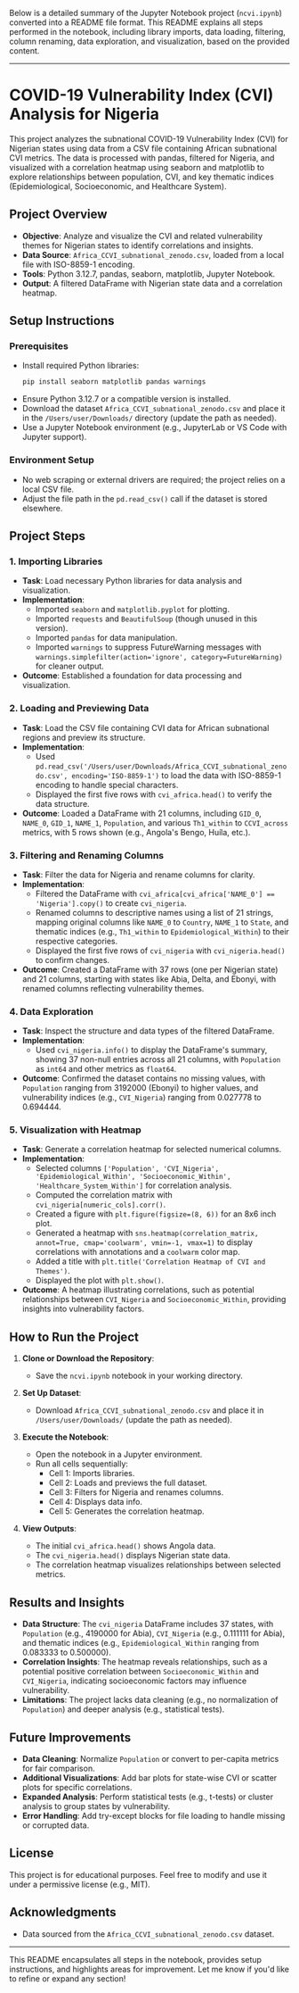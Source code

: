 Below is a detailed summary of the Jupyter Notebook project (`ncvi.ipynb`) converted into a README file format. This README explains all steps performed in the notebook, including library imports, data loading, filtering, column renaming, data exploration, and visualization, based on the provided content.

---

# COVID-19 Vulnerability Index (CVI) Analysis for Nigeria

This project analyzes the subnational COVID-19 Vulnerability Index (CVI) for Nigerian states using data from a CSV file containing African subnational CVI metrics. The data is processed with pandas, filtered for Nigeria, and visualized with a correlation heatmap using seaborn and matplotlib to explore relationships between population, CVI, and key thematic indices (Epidemiological, Socioeconomic, and Healthcare System).

## Project Overview

- **Objective**: Analyze and visualize the CVI and related vulnerability themes for Nigerian states to identify correlations and insights.
- **Data Source**: `Africa_CCVI_subnational_zenodo.csv`, loaded from a local file with ISO-8859-1 encoding.
- **Tools**: Python 3.12.7, pandas, seaborn, matplotlib, Jupyter Notebook.
- **Output**: A filtered DataFrame with Nigerian state data and a correlation heatmap.

## Setup Instructions

### Prerequisites
- Install required Python libraries:
  ```bash
  pip install seaborn matplotlib pandas warnings
  ```
- Ensure Python 3.12.7 or a compatible version is installed.
- Download the dataset `Africa_CCVI_subnational_zenodo.csv` and place it in the `/Users/user/Downloads/` directory (update the path as needed).
- Use a Jupyter Notebook environment (e.g., JupyterLab or VS Code with Jupyter support).

### Environment Setup
- No web scraping or external drivers are required; the project relies on a local CSV file.
- Adjust the file path in the `pd.read_csv()` call if the dataset is stored elsewhere.

## Project Steps

### 1. Importing Libraries
- **Task**: Load necessary Python libraries for data analysis and visualization.
- **Implementation**:
  - Imported `seaborn` and `matplotlib.pyplot` for plotting.
  - Imported `requests` and `BeautifulSoup` (though unused in this version).
  - Imported `pandas` for data manipulation.
  - Imported `warnings` to suppress FutureWarning messages with `warnings.simplefilter(action='ignore', category=FutureWarning)` for cleaner output.
- **Outcome**: Established a foundation for data processing and visualization.

### 2. Loading and Previewing Data
- **Task**: Load the CSV file containing CVI data for African subnational regions and preview its structure.
- **Implementation**:
  - Used `pd.read_csv('/Users/user/Downloads/Africa_CCVI_subnational_zenodo.csv', encoding='ISO-8859-1')` to load the data with ISO-8859-1 encoding to handle special characters.
  - Displayed the first five rows with `cvi_africa.head()` to verify the data structure.
- **Outcome**: Loaded a DataFrame with 21 columns, including `GID_0`, `NAME_0`, `GID_1`, `NAME_1`, `Population`, and various `Th1_within` to `CCVI_across` metrics, with 5 rows shown (e.g., Angola's Bengo, Huíla, etc.).

### 3. Filtering and Renaming Columns
- **Task**: Filter the data for Nigeria and rename columns for clarity.
- **Implementation**:
  - Filtered the DataFrame with `cvi_africa[cvi_africa['NAME_0'] == 'Nigeria'].copy()` to create `cvi_nigeria`.
  - Renamed columns to descriptive names using a list of 21 strings, mapping original columns like `NAME_0` to `Country`, `NAME_1` to `State`, and thematic indices (e.g., `Th1_within` to `Epidemiological_Within`) to their respective categories.
  - Displayed the first five rows of `cvi_nigeria` with `cvi_nigeria.head()` to confirm changes.
- **Outcome**: Created a DataFrame with 37 rows (one per Nigerian state) and 21 columns, starting with states like Abia, Delta, and Ebonyi, with renamed columns reflecting vulnerability themes.

### 4. Data Exploration
- **Task**: Inspect the structure and data types of the filtered DataFrame.
- **Implementation**:
  - Used `cvi_nigeria.info()` to display the DataFrame's summary, showing 37 non-null entries across all 21 columns, with `Population` as `int64` and other metrics as `float64`.
- **Outcome**: Confirmed the dataset contains no missing values, with `Population` ranging from 3192000 (Ebonyi) to higher values, and vulnerability indices (e.g., `CVI_Nigeria`) ranging from 0.027778 to 0.694444.

### 5. Visualization with Heatmap
- **Task**: Generate a correlation heatmap for selected numerical columns.
- **Implementation**:
  - Selected columns `['Population', 'CVI_Nigeria', 'Epidemiological_Within', 'Socioeconomic_Within', 'Healthcare_System_Within']` for correlation analysis.
  - Computed the correlation matrix with `cvi_nigeria[numeric_cols].corr()`.
  - Created a figure with `plt.figure(figsize=(8, 6))` for an 8x6 inch plot.
  - Generated a heatmap with `sns.heatmap(correlation_matrix, annot=True, cmap='coolwarm', vmin=-1, vmax=1)` to display correlations with annotations and a `coolwarm` color map.
  - Added a title with `plt.title('Correlation Heatmap of CVI and Themes')`.
  - Displayed the plot with `plt.show()`.
- **Outcome**: A heatmap illustrating correlations, such as potential relationships between `CVI_Nigeria` and `Socioeconomic_Within`, providing insights into vulnerability factors.

## How to Run the Project

1. **Clone or Download the Repository**:
   - Save the `ncvi.ipynb` notebook in your working directory.

2. **Set Up Dataset**:
   - Download `Africa_CCVI_subnational_zenodo.csv` and place it in `/Users/user/Downloads/` (update the path as needed).

3. **Execute the Notebook**:
   - Open the notebook in a Jupyter environment.
   - Run all cells sequentially:
     - Cell 1: Imports libraries.
     - Cell 2: Loads and previews the full dataset.
     - Cell 3: Filters for Nigeria and renames columns.
     - Cell 4: Displays data info.
     - Cell 5: Generates the correlation heatmap.

4. **View Outputs**:
   - The initial `cvi_africa.head()` shows Angola data.
   - The `cvi_nigeria.head()` displays Nigerian state data.
   - The correlation heatmap visualizes relationships between selected metrics.

## Results and Insights
- **Data Structure**: The `cvi_nigeria` DataFrame includes 37 states, with `Population` (e.g., 4190000 for Abia), `CVI_Nigeria` (e.g., 0.111111 for Abia), and thematic indices (e.g., `Epidemiological_Within` ranging from 0.083333 to 0.500000).
- **Correlation Insights**: The heatmap reveals relationships, such as a potential positive correlation between `Socioeconomic_Within` and `CVI_Nigeria`, indicating socioeconomic factors may influence vulnerability.
- **Limitations**: The project lacks data cleaning (e.g., no normalization of `Population`) and deeper analysis (e.g., statistical tests).

## Future Improvements
- **Data Cleaning**: Normalize `Population` or convert to per-capita metrics for fair comparison.
- **Additional Visualizations**: Add bar plots for state-wise CVI or scatter plots for specific correlations.
- **Expanded Analysis**: Perform statistical tests (e.g., t-tests) or cluster analysis to group states by vulnerability.
- **Error Handling**: Add try-except blocks for file loading to handle missing or corrupted data.

## License
This project is for educational purposes. Feel free to modify and use it under a permissive license (e.g., MIT).

## Acknowledgments
- Data sourced from the `Africa_CCVI_subnational_zenodo.csv` dataset.
  
--- 

This README encapsulates all steps in the notebook, provides setup instructions, and highlights areas for improvement. Let me know if you'd like to refine or expand any section!